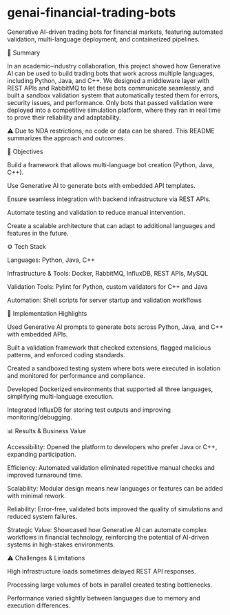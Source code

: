 # genai-financial-trading-bots
Generative AI-driven trading bots for financial markets, featuring automated validation, multi-language deployment, and containerized pipelines.


📌 Summary

In an academic–industry collaboration, this project showed how Generative AI can be used to build trading bots that work across multiple languages, including Python, Java, and C++. We designed a middleware layer with REST APIs and RabbitMQ to let these bots communicate seamlessly, and built a sandbox validation system that automatically tested them for errors, security issues, and performance. Only bots that passed validation were deployed into a competitive simulation platform, where they ran in real time to prove their reliability and adaptability.

⚠️ Due to NDA restrictions, no code or data can be shared. This README summarizes the approach and outcomes.


🎯 Objectives

Build a framework that allows multi-language bot creation (Python, Java, C++).

Use Generative AI to generate bots with embedded API templates.

Ensure seamless integration with backend infrastructure via REST APIs.

Automate testing and validation to reduce manual intervention.

Create a scalable architecture that can adapt to additional languages and features in the future.


⚙️ Tech Stack

Languages: Python, Java, C++

Infrastructure & Tools: Docker, RabbitMQ, InfluxDB, REST APIs, MySQL

Validation Tools: Pylint for Python, custom validators for C++ and Java

Automation: Shell scripts for server startup and validation workflows


🚀 Implementation Highlights

Used Generative AI prompts to generate bots across Python, Java, and C++ with embedded APIs.

Built a validation framework that checked extensions, flagged malicious patterns, and enforced coding standards.

Created a sandboxed testing system where bots were executed in isolation and monitored for performance and compliance.

Developed Dockerized environments that supported all three languages, simplifying multi-language execution.

Integrated InfluxDB for storing test outputs and improving monitoring/debugging.


📊 Results & Business Value

Accessibility: Opened the platform to developers who prefer Java or C++, expanding participation.

Efficiency: Automated validation eliminated repetitive manual checks and improved turnaround time.

Scalability: Modular design means new languages or features can be added with minimal rework.

Reliability: Error-free, validated bots improved the quality of simulations and reduced system failures.

Strategic Value: Showcased how Generative AI can automate complex workflows in financial technology, reinforcing the potential of AI-driven systems in high-stakes environments.


⚠️ Challenges & Limitations

High infrastructure loads sometimes delayed REST API responses.

Processing large volumes of bots in parallel created testing bottlenecks.

Performance varied slightly between languages due to memory and execution differences.
